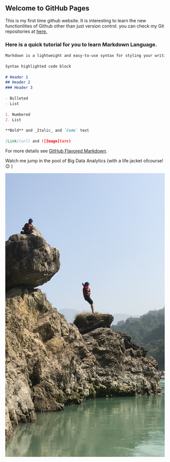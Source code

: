 ## Welcome to GitHub Pages

This is my first time github website. It is interesting to learn the new functionlities of Github other than just version control. 
you can check my Git repositories at [here.](https://github.com/parulJain30)

### Here is a quick tutorial for you to learn Markdown Language.

```markdown
Markdown is a lightweight and easy-to-use syntax for styling your writing. It includes conventions for

Syntax highlighted code block

# Header 1
## Header 2
### Header 3

- Bulleted
- List

1. Numbered
2. List

**Bold** and _Italic_ and `Code` text

[Link](url) and ![Image](src)
```
For more details see [GitHub Flavored Markdown](https://guides.github.com/features/mastering-markdown/).

Watch me jump in the pool of Big Data Analytics (with a life jacket ofcourse! :wink: )


![image](https://github.com/parulJain30/BDA594-Parul/blob/master/Jump.JPG)
